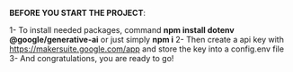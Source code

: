 **BEFORE YOU START THE PROJECT**:

1- To install needed packages, command **npm install dotenv @google/generative-ai** or just simply **npm i**
2- Then create a api key with https://makersuite.google.com/app and store the key into a config.env file
3- And congratulations, you are ready to go!
